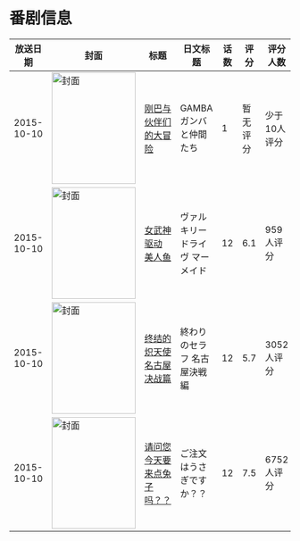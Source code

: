 # 番剧信息

|放送日期|封面|标题|日文标题|话数|评分|评分人数|
|---|---|---|---|---|---|---|
|2015-10-10|<img src="https://lain.bgm.tv/pic/cover/c/31/18/133691_s22CE.jpg" alt="封面" style="width:150px;height:200px;object-fit:cover;">|[刚巴与伙伴们的大冒险](https://bangumi.tv/subject/133691)|GAMBA ガンバと仲間たち|1|暂无评分|少于10人评分|
|2015-10-10|<img src="https://lain.bgm.tv/pic/cover/c/37/84/129091_H3bXV.jpg" alt="封面" style="width:150px;height:200px;object-fit:cover;">|[女武神驱动 美人鱼](https://bangumi.tv/subject/129091)|ヴァルキリードライヴ マーメイド|12|6.1|959人评分|
|2015-10-10|<img src="https://lain.bgm.tv/pic/cover/c/bf/69/120705_vJwsZ.jpg" alt="封面" style="width:150px;height:200px;object-fit:cover;">|[终结的炽天使 名古屋决战篇](https://bangumi.tv/subject/120705)|終わりのセラフ 名古屋決戦編|12|5.7|3052人评分|
|2015-10-10|<img src="https://lain.bgm.tv/pic/cover/c/39/a4/123568_FeekE.jpg" alt="封面" style="width:150px;height:200px;object-fit:cover;">|[请问您今天要来点兔子吗？？](https://bangumi.tv/subject/123568)|ご注文はうさぎですか？？|12|7.5|6752人评分|
